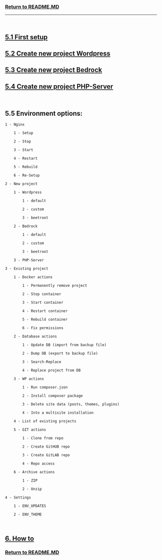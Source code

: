 ### [Return to README.MD](../../README.MD#5-start-the-application)
----------------------------------
<br>

## [5.1 First setup](./5-doc.MD#51-first-setup)

## [5.2 Create new project Wordpress](./5-doc-new-wordpress.MD#create-new-project)

## [5.3 Create new project Bedrock](./5-doc-new-wordpress.MD#create-new-project)

## [5.4 Create new project PHP-Server](./5-doc-new-php.MD#54-create-new-php)

<br>

## 5.5 Environment options:

```
1 - Nginx

    1 - Setup

    2 - Stop

    3 - Start

    4 - Restart

    5 - Rebuild

    6 - Re-Setup

2 - New project

    1 - Wordpress

        1 - default

        2 - custom

        3 - beetroot

    2 - Bedrock

        1 - default

        2 - custom

        3 - beetroot

    3 - PHP-Server

3 - Existing project

    1 - Docker actions

        1 - Permanently remove project

        2 - Stop container

        3 - Start container

        4 - Restart container

        5 - Rebuild container

        6 - Fix permissions

    2 - Database actions

        1 - Update DB (import from backup file)

        2 - Dump DB (export to backup file)

        3 - Search-Replace

        4 - Replace project from DB

    3 - WP actions

        1 - Run composer.json

        2 - Install composer package

        3 - Delete site data (posts, themes, plugins)

        4 - Into a multisite installation

    4 - List of existing projects

    5 - GIT actions

        1 - Clone from repo

        2 - Create GitHUB repo

        3 - Create GitLAB repo

        4 - Repo access

    6 - Archive actions

        1 - ZIP

        2 - Unzip

4 - Settings

    1 - ENV_UPDATES

    2 - ENV_THEME

```

<br>

## [6. How to](./6-doc.MD#6-how-to)

### [Return to README.MD](../../README.MD#5-start-the-application)
